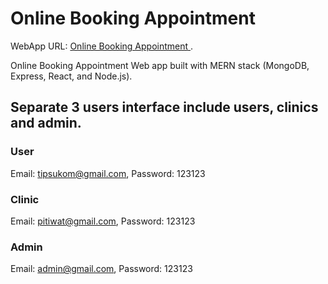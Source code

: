 # Online Booking Appointment

WebApp URL: [Online Booking Appointment ](https://fine-puce-angelfish-vest.cyclic.app).

Online Booking Appointment Web app built with MERN stack (MongoDB, Express, React, and Node.js).

## Separate 3 users interface include users, clinics and admin.

### User

Email: tipsukom@gmail.com, Password: 123123

### Clinic

Email: pitiwat@gmail.com, Password: 123123

### Admin

Email: admin@gmail.com, Password: 123123
